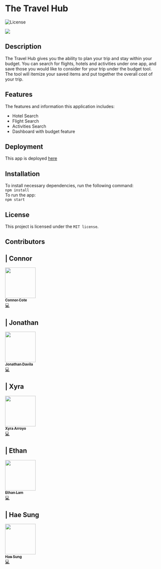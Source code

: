 
# The Travel Hub

![License](https://img.shields.io/badge/License-MIT%202.0-orange.svg)


![](client/public/images/screenshot.png)


## Description

The Travel Hub gives you the ability to plan your trip and stay within your budget. You can search for flights, hotels and activities under one app, and save those you would like to consider for your trip under the budget tool. The tool will itemize your saved items and put together the overall cost of your trip.

## Features

The features and information this application includes:
- Hotel Search
- Flight Search
- Activities Search
- Dashboard with budget feature


## Deployment

This app is deployed [here](https://travel-planner-gt-project.herokuapp.com)


## Installation

To install necessary dependencies, run the following command:<br/>
`npm install`<br/>
To run the app:<br/>
`npm start`

## License

This project is licensed under the `MIT license`.

## Contributors

| Connor
------------ 

[<img src="https://avatars0.githubusercontent.com/u/64113283?s=400&u=7e0c148e1da2f623193ac9c45f56c0eeb7a90cc9&v=4" width="100px;"/><br /><sub><b>Connor Cote</b></sub>](https://github.com/cotec4)<br />[💻](https://github.com/cotec4?tab=repositories "Repositories")


| Jonathan
------------ 

[<img src="https://avatars2.githubusercontent.com/u/54176797?s=400&u=a16edf17621b444a6483f6b36f8e69a4eee50a4e&v=4" width="100px;"/><br /><sub><b>Jonathan Davila</b></sub>](https://github.com/jdavila10)<br />[💻](https://github.com/jdavila10?tab=repositories "Repositories")


| Xyra
------------ 

[<img src="https://avatars2.githubusercontent.com/u/65522080?s=400&u=e57ab7aa5c5db10ff5d1a1edf708f2a49aed0d54&v=4" width="100px;"/><br /><sub><b>Xyra Arroyo</b></sub>](https://github.com/xarroyo1)<br />[💻](https://github.com/xarroyo1?tab=repositories "Repositories")

| Ethan
------------ 

[<img src="https://avatars0.githubusercontent.com/u/64672854?s=400&u=c94cf70336bc5b2fb753dd7c6c1cea4fe33575e9&v=4" width="100px;"/><br /><sub><b>Ethan Lam</b></sub>](https://github.com/ethanlam93)<br />[💻](https://github.com/ethanlam93?tab=repositories "Repositories")

| Hae Sung
------------ 

[<img src="https://avatars1.githubusercontent.com/u/52669956?s=400&u=f17a67095e8787671eac1980666541bab435950f&v=4" width="100px;"/><br /><sub><b>Hae Sung</b></sub>](https://github.com/hsung8)<br />[💻](https://github.com/hsung8?tab=repositories "Repositories")
